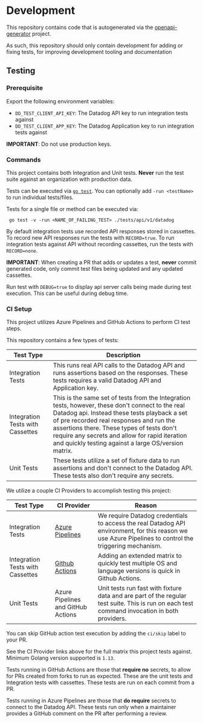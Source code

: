 # Development

This repository contains code that is autogenerated via the 
[openapi-generator](https://github.com/OpenAPITools/openapi-generator/tree/master/modules/openapi-generator/src/main/resources/go-experimental) project. 

As such, this repository should only contain development for adding or fixing tests, for improving development tooling and documentation

## Testing

### Prerequisite

Export the following environment variables:
* `DD_TEST_CLIENT_API_KEY`: The Datadog API key to run integration tests against
* `DD_TEST_CLIENT_APP_KEY`: The Datadog Application key to run integration tests against

**IMPORTANT**: Do not use production keys.

### Commands

This project contains both Integration and Unit tests.
__Never__ run the test suite against an organization with production data.

Tests can be executed via [`go test`](https://golang.org/pkg/testing/#hdr-Subtests_and_Sub_benchmarks). 
You can optionally add `-run <testName>` to run individual tests/files.

Tests for a single file or method can be executed via:

```
 go test -v -run <NAME_OF_FAILING_TEST> ./tests/api/v1/datadog
```

By default integration tests use recorded API responses stored in cassettes. To record new API responses run the tests with `RECORD=true`. To run integration tests against API without recording cassettes, run the tests with `RECORD=none`.

**IMPORTANT**: 
When creating a PR that adds or updates a test, __never__ commit 
generated code, only commit test files being updated and any updated cassettes. 

Run test with `DEBUG=true` to display api server calls being made during test execution. This can be useful during debug time.


### CI Setup

This project utilizes Azure Pipelines and GitHub Actions to perform CI test steps.

This repository contains a few types of tests:

| Test Type                        | Description                                                                                                                                                                                                                                                                                                                                          |
|----------------------------------|------------------------------------------------------------------------------------------------------------------------------------------------------------------------------------------------------------------------------------------------------------------------------------------------------------------------------------------------------|
| Integration Tests                | This runs real API calls to the Datadog API and runs assertions based on the responses. These tests requires a valid Datadog API and Application key.                                                                                                                                                                                                |
| Integration Tests with Cassettes | This is the same set of tests from the Integration tests, however, these don't connect to the real Datadog api. Instead these tests playback a set of pre recorded real responses and run the assertions there. These types of tests don't require any secrets and allow for rapid iteration and quickly testing against a large OS/version matrix.  |
| Unit Tests                       | These tests utilize a set of fixture data to run assertions and don't connect to the Datadog API. These tests also don't require any secrets.                                                                                                                                                                                                        |

We utilize a couple CI Providers to accomplish testing this project:

| Test Type                        | CI Provider                                                                                                 | Reason                                                                                                                                                   |
|----------------------------------|-------------------------------------------------------------------------------------------------------------|----------------------------------------------------------------------------------------------------------------------------------------------------------|
| Integration Tests                | [Azure Pipelines](https://github.com/DataDog/datadog-api-client-go/blob/master/.azure-pipelines/all.yml)    | We require Datadog credentials to access the real Datadog API environment, for this reason we use Azure Pipelines to control the triggering mechanism.   |
| Integration Tests with Cassettes | [Github Actions](https://github.com/DataDog/datadog-api-client-go/blob/master/.github/workflows/test.yml)   | Adding an extended matrix to quickly test multiple OS and language versions is quick in Github Actions.                                                  |
| Unit Tests                       | Azure Pipelines and GitHub Actions                                                                          | Unit tests run fast with fixture data and are part of the regular test suite. This is run on each test command invocation in both providers.             |


You can skip GitHub action test execution by adding the `ci/skip` label to your PR.

See the CI Provider links above for the full matrix this project tests against. Minimum Golang version supported is `1.13`.


Tests running in GitHub Actions are those that __require no__ secrets, to allow for PRs created from forks to run as expected. These are the unit tests and Integration tests with cassettes. These tests are run on each commit from a PR. 

Tests running in Azure Pipelines are those that __do require__ secrets to connect to the Datadog API. These tests run only when a maintainer provides a GitHub comment on the PR after performing a review. 

